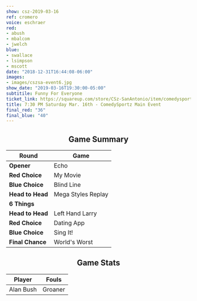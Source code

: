 ```yaml
---
show: csz-2019-03-16
ref: cromero
voice: eschraer
red:
- abush
- mbalcom
- jwelch
blue:
- swallace
- lsimpson
- mscott
date: "2018-12-31T16:44:08-06:00"
images:
- images/cszsa-event6.jpg
show_date: "2019-03-16T19:30:00-05:00"
subtitile: Funny For Everyone
ticket_link: https://squareup.com/store/CSz-SanAntonio/item/comedysportz-saturday-night-25
title: 7:30 PM Saturday Mar. 16th - ComedySportz Main Event
final_red: "36"
final_blue: "40"
---
```


<center>
<!-- {{< figure src="/images/matches/csz-2019-03-08_1.jpg" title="Mariah, our Volunteer Player for Dating App" >}} -->

## Game Summary

| **Round** | **Game** |
|--------------|------|
| **Opener**       |Echo|
| **Red Choice**   |My Movie|
| **Blue Choice**  |Blind Line |
| **Head to Head** |Mega Styles Replay    |
| **6 Things**     |      |
| **Head to Head** |Left Hand Larry|
| **Red Choice**   |Dating App |
| **Blue Choice**  |Sing It!  |
| **Final Chance** |World's Worst |

## Game Stats

| **Player** | **Fouls** |
|--------|-------|
|Alan Bush |Groaner   |

</center>
